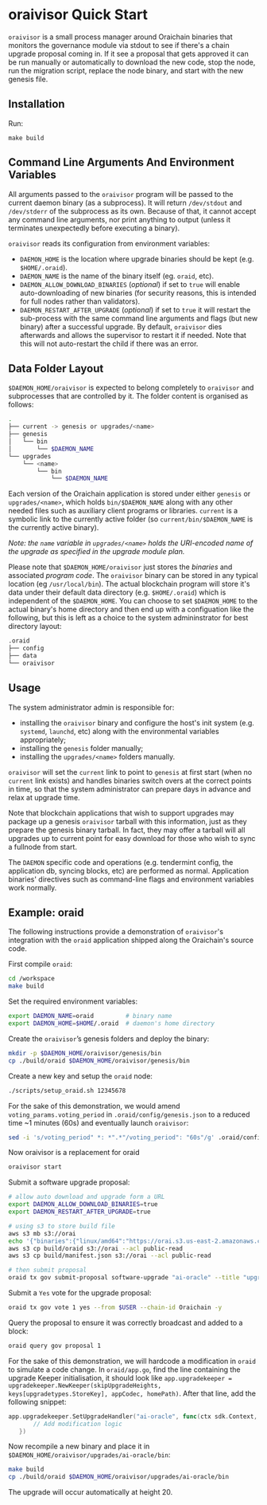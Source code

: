 # oraivisor Quick Start

`oraivisor` is a small process manager around Oraichain binaries that monitors the governance module via stdout to see if there's a chain upgrade proposal coming in. If it see a proposal that gets approved it can be run manually or automatically to download the new code, stop the node, run the migration script, replace the node binary, and start with the new genesis file.

## Installation

Run:

`make build`

## Command Line Arguments And Environment Variables

All arguments passed to the `oraivisor` program will be passed to the current daemon binary (as a subprocess).
It will return `/dev/stdout` and `/dev/stderr` of the subprocess as its own. Because of that, it cannot accept
any command line arguments, nor print anything to output (unless it terminates unexpectedly before executing a
binary).

`oraivisor` reads its configuration from environment variables:

* `DAEMON_HOME` is the location where upgrade binaries should be kept (e.g. `$HOME/.oraid`).
* `DAEMON_NAME` is the name of the binary itself (eg. `oraid`, etc).
* `DAEMON_ALLOW_DOWNLOAD_BINARIES` (*optional*) if set to `true` will enable auto-downloading of new binaries
(for security reasons, this is intended for full nodes rather than validators).
* `DAEMON_RESTART_AFTER_UPGRADE` (*optional*) if set to `true` it will restart the sub-process with the same
command line arguments and flags (but new binary) after a successful upgrade. By default, `oraivisor` dies
afterwards and allows the supervisor to restart it if needed. Note that this will not auto-restart the child
if there was an error.

## Data Folder Layout

`$DAEMON_HOME/oraivisor` is expected to belong completely to `oraivisor` and 
subprocesses that are controlled by it. The folder content is organised as follows:

```bash
.
├── current -> genesis or upgrades/<name>
├── genesis
│   └── bin
│       └── $DAEMON_NAME
└── upgrades
    └── <name>
        └── bin
            └── $DAEMON_NAME
```

Each version of the Oraichain application is stored under either `genesis` or `upgrades/<name>`, which holds `bin/$DAEMON_NAME`
along with any other needed files such as auxiliary client programs or libraries. `current` is a symbolic link to the currently
active folder (so `current/bin/$DAEMON_NAME` is the currently active binary).

*Note: the `name` variable in `upgrades/<name>` holds the URI-encoded name of the upgrade as specified in the upgrade module plan.*

Please note that `$DAEMON_HOME/oraivisor` just stores the *binaries* and associated *program code*.
The `oraivisor` binary can be stored in any typical location (eg `/usr/local/bin`). The actual blockchain
program will store it's data under their default data directory (e.g. `$HOME/.oraid`) which is independent of
the `$DAEMON_HOME`. You can choose to set `$DAEMON_HOME` to the actual binary's home directory and then end up
with a configuation like the following, but this is left as a choice to the system admininstrator for best
directory layout:

```bash
.oraid
├── config
├── data
└── oraivisor
```

## Usage

The system administrator admin is responsible for:
* installing the `oraivisor` binary and configure the host's init system (e.g. `systemd`, `launchd`, etc) along with the environmental variables appropriately;
* installing the `genesis` folder manually;
* installing the `upgrades/<name>` folders manually.

`oraivisor` will set the `current` link to point to `genesis` at first start (when no `current` link exists) and handles
binaries switch overs at the correct points in time, so that the system administrator can prepare days in advance and relax at upgrade time.

Note that blockchain applications that wish to support upgrades may package up a genesis `oraivisor` tarball with this information,
just as they prepare the genesis binary tarball. In fact, they may offer a tarball will all upgrades up to current point for easy download
for those who wish to sync a fullnode from start.

The `DAEMON` specific code and operations (e.g. tendermint config, the application db, syncing blocks, etc) are performed as normal.
Application binaries' directives such as command-line flags and environment variables work normally.

## Example: oraid

The following instructions provide a demonstration of `oraivisor`'s integration with the `oraid` application
shipped along the Oraichain's source code.

First compile `oraid`:

```bash
cd /workspace
make build
```

Set the required environment variables:

```bash
export DAEMON_NAME=oraid         # binary name
export DAEMON_HOME=$HOME/.oraid  # daemon's home directory
```

Create the `oraivisor`’s genesis folders and deploy the binary:

```bash
mkdir -p $DAEMON_HOME/oraivisor/genesis/bin
cp ./build/oraid $DAEMON_HOME/oraivisor/genesis/bin
```

Create a new key and setup the `oraid` node:

```bash
./scripts/setup_oraid.sh 12345678
```

For the sake of this demonstration, we would amend `voting_params.voting_period` in `.oraid/config/genesis.json` to a reduced time ~1 minutes (60s) and eventually launch `oraivisor`:

```bash
sed -i 's/voting_period" *: *".*"/voting_period": "60s"/g' .oraid/config/genesis.json
```

Now oraivisor is a replacement for oraid

```bash
oraivisor start
```

Submit a software upgrade proposal:

```bash
# allow auto download and upgrade form a URL
export DAEMON_ALLOW_DOWNLOAD_BINARIES=true
export DAEMON_RESTART_AFTER_UPGRADE=true

# using s3 to store build file
aws s3 mb s3://orai
echo '{"binaries":{"linux/amd64":"https://orai.s3.us-east-2.amazonaws.com/oraid"}}' > build/manifest.json
aws s3 cp build/oraid s3://orai --acl public-read
aws s3 cp build/manifest.json s3://orai --acl public-read

# then submit proposal
oraid tx gov submit-proposal software-upgrade "ai-oracle" --title "upgrade-demo" --description "upgrade"  --from $USER --upgrade-height 20 --upgrade-info "http://orai.s3.amazonaws.com/manifest.json" --deposit 10000000orai --chain-id Oraichain -y

```
 
 Submit a `Yes` vote for the upgrade proposal:

```bash
oraid tx gov vote 1 yes --from $USER --chain-id Oraichain -y
```

Query the proposal to ensure it was correctly broadcast and added to a block:

```bash
oraid query gov proposal 1
```

For the sake of this demonstration, we will hardcode a modification in `oraid` to simulate a code change.
In `oraid/app.go`, find the line containing the upgrade Keeper initialisation, it should look like
`app.upgradekeeper = upgradekeeper.NewKeeper(skipUpgradeHeights, keys[upgradetypes.StoreKey], appCodec, homePath)`.
After that line, add the following snippet:

 ```go
 app.upgradekeeper.SetUpgradeHandler("ai-oracle", func(ctx sdk.Context, plan upgradetypes.Plan) {
		// Add modification logic		
	})
```

Now recompile a new binary and place it in `$DAEMON_HOME/oraivisor/upgrades/ai-oracle/bin`:

```bash
make build
cp ./build/oraid $DAEMON_HOME/oraivisor/upgrades/ai-oracle/bin
```

The upgrade will occur automatically at height 20.